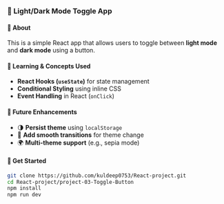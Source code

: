 ### 🌙 Light/Dark Mode Toggle App  

#### 📌 About
This is a simple React app that allows users to toggle between **light mode** and **dark mode** using a button.  

#### 📖 Learning & Concepts Used  
- **React Hooks (`useState`)** for state management  
- **Conditional Styling** using inline CSS  
- **Event Handling** in React (`onClick`)  

#### 🔧 Future Enhancements  
- 🌗 **Persist theme** using `localStorage`  
- 🎨 **Add smooth transitions** for theme change  
- 🌍 **Multi-theme support** (e.g., sepia mode)  

#### 🚀 Get Started  
```sh
git clone https://github.com/kuldeep0753/React-project.git
cd React-project/project-03-Toggle-Button
npm install
npm run dev
```  